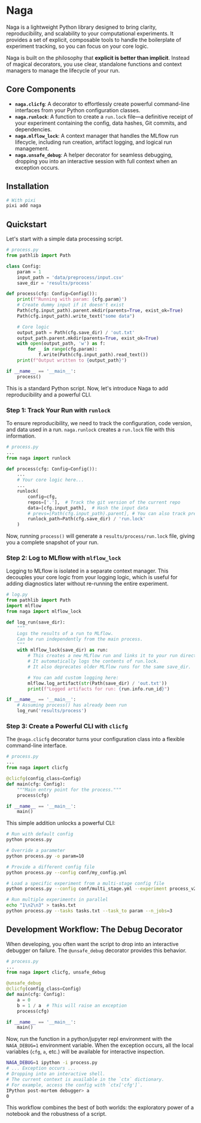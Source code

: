 # Naga

Naga is a lightweight Python library designed to bring clarity, reproducibility, and scalability to your computational experiments. It provides a set of explicit, composable tools to handle the boilerplate of experiment tracking, so you can focus on your core logic.

Naga is built on the philosophy that **explicit is better than implicit**. Instead of magical decorators, you use clear, standalone functions and context managers to manage the lifecycle of your run.

## Core Components

- **`naga.clicfg`**: A decorator to effortlessly create powerful command-line interfaces from your Python configuration classes.
- **`naga.runlock`**: A function to create a `run.lock` file—a definitive receipt of your experiment containing the config, data hashes, Git commits, and dependencies.
- **`naga.mlflow_lock`**: A context manager that handles the MLflow run lifecycle, including run creation, artifact logging, and logical run management.
- **`naga.unsafe_debug`**: A helper decorator for seamless debugging, dropping you into an interactive session with full context when an exception occurs.

## Installation

```bash
# With pixi
pixi add naga
```

## Quickstart

Let's start with a simple data processing script.

```python
# process.py
from pathlib import Path

class Config:
    param = 1
    input_path = 'data/preprocess/input.csv'
    save_dir = 'results/process'

def process(cfg: Config=Config()):
    print(f"Running with param: {cfg.param}")
    # Create dummy input if it doesn't exist
    Path(cfg.input_path).parent.mkdir(parents=True, exist_ok=True)
    Path(cfg.input_path).write_text("some data")

    # Core logic
    output_path = Path(cfg.save_dir) / 'out.txt'
    output_path.parent.mkdir(parents=True, exist_ok=True)
    with open(output_path, 'w') as f:
        for _ in range(cfg.param):
            f.write(Path(cfg.input_path).read_text())
    print(f"Output written to {output_path}")

if __name__ == '__main__':
    process()
```

This is a standard Python script. Now, let's introduce Naga to add reproducibility and a powerful CLI.

### Step 1: Track Your Run with `runlock`

To ensure reproducibility, we need to track the configuration, code version, and data used in a run. `naga.runlock` creates a `run.lock` file with this information.

```python
# process.py
...
from naga import runlock

def process(cfg: Config=Config()):
    ...
    # Your core logic here...
    ...
    runlock(
        config=cfg,
        repos=['.'],  # Track the git version of the current repo
        data=[cfg.input_path],  # Hash the input data
        # prevs=[Path(cfg.input_path).parent], # You can also track previous stages
        runlock_path=Path(cfg.save_dir) / 'run.lock'
    )
```

Now, running `process()` will generate a `results/process/run.lock` file, giving you a complete snapshot of your run.

### Step 2: Log to MLflow with `mlflow_lock`

Logging to MLflow is isolated in a separate context manager. This decouples your core logic from your logging logic, which is useful for adding diagnostics later without re-running the entire experiment.

```python
# log.py
from pathlib import Path
import mlflow
from naga import mlflow_lock

def log_run(save_dir):
    """
    Logs the results of a run to MLflow.
    Can be run independently from the main process.
    """
    with mlflow_lock(save_dir) as run:
        # This creates a new MLflow run and links it to your run directory.
        # It automatically logs the contents of run.lock.
        # It also deprecates older MLflow runs for the same save_dir.

        # You can add custom logging here:
        mlflow.log_artifact(str(Path(save_dir) / 'out.txt'))
        print(f"Logged artifacts for run: {run.info.run_id}")

if __name__ == '__main__':
    # Assuming process() has already been run
    log_run('results/process')
```

### Step 3: Create a Powerful CLI with `clicfg`

The `@naga.clicfg` decorator turns your configuration class into a flexible command-line interface.

```python
# process.py
...
from naga import clicfg

@clicfg(config_class=Config)
def main(cfg: Config):
    """Main entry point for the process."""
    process(cfg)

if __name__ == '__main__':
    main()
```

This simple addition unlocks a powerful CLI:

```bash
# Run with default config
python process.py

# Override a parameter
python process.py -o param=10

# Provide a different config file
python process.py --config conf/my_config.yml

# Load a specific experiment from a multi-stage config file
python process.py --config conf/multi_stage.yml --experiment process_v2

# Run multiple experiments in parallel
echo "1\n2\n3" > tasks.txt
python process.py --tasks tasks.txt --task_to param --n_jobs=3
```

## Development Workflow: The Debug Decorator

When developing, you often want the script to drop into an interactive debugger on failure. The `@unsafe_debug` decorator provides this behavior.

```python
# process.py
...
from naga import clicfg, unsafe_debug

@unsafe_debug
@clicfg(config_class=Config)
def main(cfg: Config):
    a = 0
    b = 1 / a  # This will raise an exception
    process(cfg)

if __name__ == '__main__':
    main()
```

Now, run the function in a python/jupyter repl environment with the `NAGA_DEBUG=1` environment variable. When the exception occurs,  all the local variables (`cfg`, `a`, etc.) will be available for interactive inspection.

```bash
NAGA_DEBUG=1 ipython -i process.py
# ... Exception occurs ...
# Dropping into an interactive shell.
# The current context is available in the `ctx` dictionary.
# For example, access the config with `ctx['cfg']`.
IPython post-mortem debugger> a
0
```
This workflow combines the best of both worlds: the exploratory power of a notebook and the robustness of a script.
